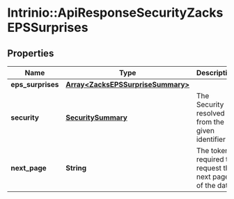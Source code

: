 # Intrinio::ApiResponseSecurityZacksEPSSurprises

## Properties
Name | Type | Description | Notes
------------ | ------------- | ------------- | -------------
**eps_surprises** | [**Array&lt;ZacksEPSSurpriseSummary&gt;**](ZacksEPSSurpriseSummary.md) |  | [optional] 
**security** | [**SecuritySummary**](SecuritySummary.md) | The Security resolved from the given identifier | [optional] 
**next_page** | **String** | The token required to request the next page of the data | [optional] 


